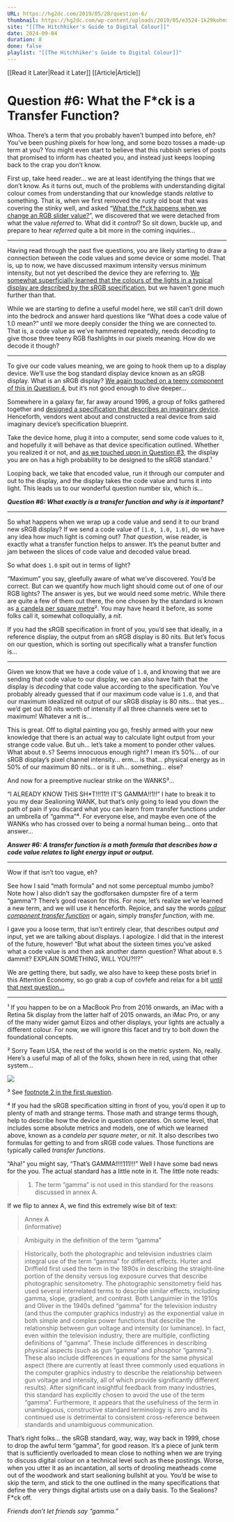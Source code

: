 ```yaml
---
URL: https://hg2dc.com/2019/05/28/question-6/
thumbnail: https://hg2dc.com/wp-content/uploads/2019/05/e3524-1k29kohmsu2v8myc6aocksw.png
site: "[[The Hitchhiker's Guide to Digital Colour]]"
date: 2024-09-04
duration: 8
done: false
playlist: "[[The Hitchhiker's Guide to Digital Colour]]"
---
```

[[Read it Later|Read it Later]] [[Article|Article]] 
# Question #6: What the F*ck is a Transfer Function?

Whoa. There’s a term that you probably haven’t bumped into before, eh? You’ve been pushing pixels for how long, and some bozo tosses a made-up term at you? You might even start to believe that this rubbish series of posts that promised to inform has cheated you, and instead just keeps looping back to the crap you don’t know.

First up, take heed reader… we are at least identifying the things that we don’t know. As it turns out, much of the problems with understanding digital colour comes from understanding that our knowledge stands *relative* to something. That is, when we first removed the rusty old boat that was covering the stinky well, and asked “[What the f\*ck happens when we change an RGB slider value?](https://hg2dc.com/question-1/)”, we discovered that we were detached from what the value *referred* to. What did it *control*? So sit down, buckle up, and prepare to hear *referred* quite a bit more in the coming inquiries…

---

Having read through the past five questions, you are likely starting to draw a connection between the code values and some device or some model. That is, up to now, we have discussed maximum intensity versus minimum intensity, but not yet described the device they are referring to. [We somewhat superficially learned that the colours of the lights in a typical display are described by the sRGB specification](https://hg2dc.com/question-4/), but we haven’t gone much further than that.

While we are starting to define a useful model here, we still can’t drill down into the bedrock and answer hard questions like “What does a code value of 1.0 mean?” until we more deeply consider the thing we are connected to. That is, a code value as we’ve hammered repeatedly, needs decoding to give those three teeny RGB flashlights in our pixels meaning. How do we decode it though?

---

To give our code values meaning, we are going to hook them up to a display device. We’ll use the bog standard display device known as an sRGB display. What is an sRGB display? [We again touched on a teeny component of this in Question 4](https://hg2dc.com/question-4/), but it’s not good enough to dive deeper…

Somewhere in a galaxy far, far away around 1996, a group of folks gathered together and [designed a specification that describes an imaginary device](https://webstore.iec.ch/publication/6169). Henceforth, vendors went about and constructed a real device from said imaginary device’s specification blueprint.

Take the device home, plug it into a computer, send some code values to it, and hopefully it will behave as that device specification outlined. Whether you realized it or not, and [as we touched upon in Question #3](https://hg2dc.com/question-3/), the display you are on has a high probability to be designed to the sRGB standard.¹

Looping back, we take that encoded value, run it through our computer and out to the display, and the display takes the code value and turns it into light. This leads us to our wonderful question number six, which is…

***Question #6: What exactly is a transfer function and why is it important?***

---

So what happens when we wrap up a code value and send it to our brand new sRGB display? If we send a code value of `[1.0, 1.0, 1.0]`, do we have any idea how much light is coming out? *That question*, wise reader, is exactly what a transfer function helps to answer. It’s the peanut butter and jam between the slices of code value and decoded value bread.

So what does `1.0` spit out in terms of light?

“Maximum” you say, gleefully aware of what we’ve discovered. You’d be correct. But can we quantify how much light should come out of one of our RGB lights? The answer is yes, but we would need some metric. While there are quite a few of them out there, the one chosen by the standard is known as [a candela per square metre](http://cie.co.at/eilvterm/17-21-086)². You may have heard it before, as some folks call it, somewhat colloquially, a *nit*.

If you had the sRGB specification in front of you, you’d see that ideally, in a reference display, the output from an sRGB display is 80 nits. But let’s focus on our question, which is sorting out specifically what a transfer function is…

---

Given we know that we have a code value of `1.0`, and knowing that we are sending that code value to our display, we can also have faith that the display is *decoding* that code value according to the specification. You’ve probably already guessed that if our maximum code value is `1.0`, and that our maximum idealized nit output of our sRGB display is 80 nits… that yes… we’d get out 80 nits worth of intensity if all three channels were set to maximum! Whatever a nit is…

This is great. Off to digital painting you go, freshly armed with your new knowledge that there is an actual way to calculate light output from your strange code value. But uh… let’s take a moment to ponder other values. What about `0.5`? Seems innocuous enough right? I mean it’s 50%… of our sRGB display’s pixel channel intensity… erm… is that… physical energy as in 50% of our maximum 80 nits… or is it uh… something… else?

And now for a preemptive nuclear strike on the WANKS³…

“I ALREADY KNOW THIS SH\*T!!!11!! IT’S GAMMA!!1!!” I hate to break it to you my dear Sealioning WANK, but that’s only going to lead you down the path of pain if you discard what you can learn from transfer functions under an umbrella of “gamma”⁴. For everyone else, and maybe even one of the WANKs who has crossed over to being a normal human being… onto that answer…

***Answer #6: A transfer function is a math formula that describes how a code value relates to light energy input or output.***

---

Wow if that isn’t too vague, eh?

See how I said “math formula” and not some perceptual mumbo jumbo? Note how I also didn’t say the godforsaken dumpster fire of a term “gamma”? There’s good reason for this. For now, let’s realize we’ve learned a new term, and we will use it henceforth. Rejoice, and say the words [*colour component transfer function*](http://cie.co.at/eilvterm/17-32-004) or again, simply *transfer function*, with me.

I gave you a loose term, that isn’t entirely clear, that describes output *and* input, yet we are talking about displays. I apologize. I did that in the interest of the future, however! “But what about the sixteen times you’ve asked what a code value is and then ask another damn question? What about `0.5` dammit? EXPLAIN SOMETHING, WILL YOU?!!?”

We are getting there, but sadly, we also have to keep these posts brief in this Attention Economy, so go grab a cup of covfefe and relax for a bit [until that next question…](https://hg2dc.com/question-7/)

---

¹ If you happen to be on a MacBook Pro from 2016 onwards, an iMac with a Retina 5k display from the latter half of 2015 onwards, an iMac Pro, or any of the many wider gamut Eizos and other displays, your lights are actually a different colour. For now, we will ignore this facet and try to bolt down the foundational concepts.

² Sorry Team USA, the rest of the world is on the metric system. No, really. Here’s a useful map of all of the folks, shown here in red, using that other system…

![](https://hg2dc.com/wp-content/uploads/2019/05/46b19-0ivg0ehphexag_z2n.jpg)

³ See [footnote 2 in the first question](https://hg2dc.com/question-1/).

⁴ If you had the sRGB specification sitting in front of you, you’d open it up to plenty of math and strange terms. Those math and strange terms though, help to describe how the device in question operates. On some level, that includes some absolute metrics and models, one of which we learned above, known as a *candela per square meter*, or *nit*. It also describes two formulas for getting to and from sRGB code values. Those functions are typically called *transfer functions*.

“Aha!” you might say, “That’s GAMMA!!!!111!!!” Well I have some bad news for the you. The actual standard has a little note in it. The little note reads:

> 1) The term “gamma” is not used in this standard for the reasons discussed in annex A.

If we flip to annex A, we find this extremely wise bit of text:

> Annex A  
> (informative)

> Ambiguity in the definition of the term “gamma”

> Historically, both the photographic and television industries claim integral use of the term “gamma” for different effects. Hurter and Driffield first used the term in the 1890s in describing the straight-line portion of the density versus log exposure curves that describe photographic sensitometry. The photographic sensitometry field has used several interrelated terms to describe similar effects, including gamma, slope, gradient, and contrast. Both Languimier in the 1910s and Oliver in the 1940s defined “gamma” for the television industry (and thus the computer graphics industry) as the exponential value in both simple and complex power functions that describe the relationship between gun voltage and intensity (or luminance). In fact, even within the television industry, there are multiple, conflicting definitions of “gamma”. These include differences in describing physical aspects (such as gun “gamma” and phosphor “gamma”). These also include differences in equations for the same physical aspect (there are currently at least three commonly used equations in the computer graphics industry to describe the relationship between gun voltage and intensity, all of which provide significantly different results). After significant insightful feedback from many industries, this standard has explicitly chosen to avoid the use of the term “gamma”. Furthermore, it appears that the usefulness of the term in unambiguous, constructive standard terminology is zero and its continued use is detrimental to consistent cross-reference between standards and unambiguous communication.

That’s right folks… the sRGB standard, way, way, way back in 1999, chose to drop the awful term “gamma”, for good reason. It’s a piece of junk term that is sufficiently overloaded to mean close to nothing when we are trying to discuss digital colour on a technical level such as these postings. Worse, when you utter it as an incantation, all sorts of drooling meatheads come out of the woodwork and start sealioning bullshit at you. You’d be wise to skip the term, and stick to the one outlined in the many specifications that define the very things digital artists use on a daily basis. To the Sealions? F\*ck off.

*Friends don’t let friends say “gamma.”*

